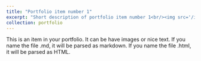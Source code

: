 ```yaml
---
title: "Portfolio item number 1"
excerpt: "Short description of portfolio item number 1<br/><img src='/images/IMG_0244.HEIC'>"
collection: portfolio
---
```


This is an item in your portfolio. It can be have images or nice text. If you name the file .md, it will be parsed as markdown. If you name the file .html, it will be parsed as HTML. 
